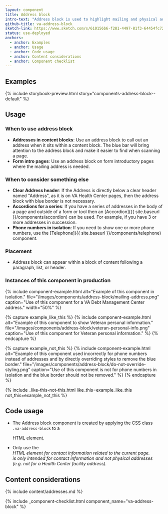 ```yaml
---
layout: component
title: Address block
intro-text: "Address block is used to highlight mailing and physical addresses and contact information for VA facilities (with some notable exceptions). It can also be used to display personal information we may have for a Veteran."
github-title: va-address-block
sketch-link: https://www.sketch.com/s/610156b6-f281-4497-81f3-64454fc72156/p/ED3DB453-483F-49DD-A3EE-53294CE40CCD
status: use-deployed
anchors:
  - anchor: Examples
  - anchor: Usage
  - anchor: Code usage
  - anchor: Content considerations
  - anchor: Component checklist
---
```


## Examples

{% include storybook-preview.html story="components-address-block--default" %}

## Usage

### When to use address block

* **Addresses in content blocks**: Use an address block to call out an address when it sits within a content block. The blue bar will bring attention to the address block and make it easier to find when scanning a page.
* **Form intro pages**: Use an address block on form introductory pages where the mailing address is needed.

### When to consider something else

* **Clear Address header**: If the Address is directly below a clear header named "Address", as it is on VA Health Center pages, then the address block with blue border is not necessary.
* **Accordions for a series**: If you have a series of addresses in the body of a page and outside of a form or tool then an [Accordion]({{ site.baseurl }}/components/accordion) can be used. For example, if you have 3 or more addresses in succession.  
* **Phone numbers in isolation**: If you need to show one or more phone numbers, use the [Telephone]({{ site.baseurl }}/components/telephone) component.

### Placement

* Address block can appear within a block of content following a paragraph, list, or header.


### Instances of this component in production

{% include component-example.html alt="Example of this component in isolation." file="/images/components/address-block/mailing-address.png" caption="Use of this component for a VA Debt Management Center address." width="50%" %}

{% capture example_like_this %}
  {% include component-example.html alt="Example of this component to show Veteran personal information." file="/images/components/address-block/veteran-personal-info.png" caption="Use of this component for Veteran personal information." %}
{% endcapture %}


{% capture example_not_this %}
  {% include component-example.html alt="Example of this component used incorrectly for phone numbers instead of addresses and by directly overriding styles to remove the blue border." file="/images/components/address-block/do-not-override-styling.png" caption="Use of this component is not for phone numbers in isolation and the blue border should not be removed." %}
{% endcapture %}

{% include _like-this-not-this.html like_this=example_like_this not_this=example_not_this %}

## Code usage

* The Address block component is created by applying the CSS class <code>.va-address-block</code> to a <code><p></code> HTML element.
* Only use the <a href="https://developer.mozilla.org/en-US/docs/Web/HTML/Element/address"><code><address></code></a> HTML element for contact information related to the current page. <code><address></code> is only intended for contact information and not physical addresses (e.g. not for a Health Center facility address).


## Content considerations

{% include content/addresses.md %}

{% include _component-checklist.html component_name="va-address-block" %}